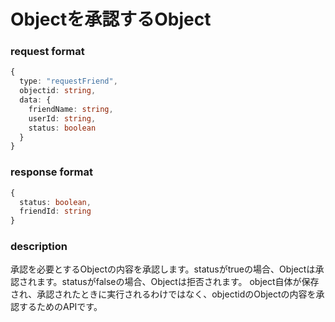 # Objectを承認するObject

### request format

```typescript
{
  type: "requestFriend",
  objectid: string,
  data: {
    friendName: string,
    userId: string,
    status: boolean
  }
}
```

### response format

```typescript
{
  status: boolean,
  friendId: string
}
```

### description

承認を必要とするObjectの内容を承認します。statusがtrueの場合、Objectは承認されます。statusがfalseの場合、Objectは拒否されます。
object自体が保存され、承認されたときに実行されるわけではなく、objectidのObjectの内容を承認するためのAPIです。